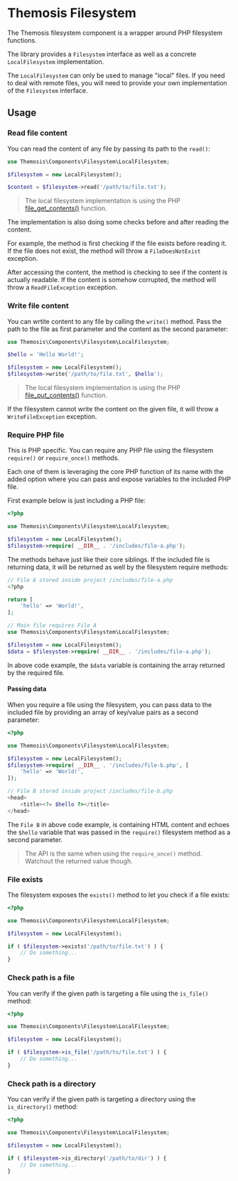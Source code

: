 <!--
SPDX-FileCopyrightText: 2024 Julien Lambé <julien@themosis.com>

SPDX-License-Identifier: GPL-3.0-or-later
-->

Themosis Filesystem
===================

The Themosis filesystem component is a wrapper around PHP filesystem functions.

The library provides a `Filesystem` interface as well as a concrete `LocalFilesystem` implementation.

The `LocalFilesystem` can only be used to manage "local" files. If you need to deal with remote files,
you will need to provide your own implementation of the `Filesystem` interface.

Usage
-----

### Read file content

You can read the content of any file by passing its path to the `read()`:

```php
use Themosis\Components\Filesystem\LocalFilesystem;

$filesystem = new LocalFilesystem();

$content = $filesystem->read('/path/to/file.txt');
```

> The local filesystem implementation is using the PHP [file_get_contents()](https://www.php.net/manual/function.file-get-contents) function.

The implementation is also doing some checks before and after reading the content.

For example, the method is first checking if the file exists before reading it.
If the file does not exist, the method will throw a `FileDoesNotExist` exception.

After accessing the content, the method is checking to see if the content is actually readable.
If the content is somehow corrupted, the method will throw a `ReadFileException` exception.

### Write file content

You can wrtite content to any file by calling the `write()` method.
Pass the path to the file as first parameter and the content as the second parameter:

```php
use Themosis\Components\Filesystem\LocalFilesystem;

$hello = 'Hello World!';

$filesystem = new LocalFilesystem();
$filesystem->write('/path/to/file.txt', $hello');
```

> The local filesystem implementation is using the PHP [file_put_contents()](https://www.php.net/manual/function.file-put-contents) function.

If the filesystem cannot write the content on the given file, it will throw a `WriteFileException` exception.

### Require PHP file

This is PHP specific. You can require any PHP file using the filesystem `require()` or `require_once()` methods.

Each one of them is leveraging the core PHP function of its name with the added option where you can pass and
expose variables to the included PHP file.

First example below is just including a PHP file:

```php
<?php

use Themosis\Components\Filesystem\LocalFilesystem;

$filesystem = new LocalFilesystem();
$filesystem->require( __DIR__ . '/includes/file-a.php');
```

The methods behave just like their core siblings. If the included file is returning data, it will be returned
as well by the filesystem require methods:

```php
// File A stored inside project /includes/file-a.php
<?php

return [
    'hello' => 'World!',
];

// Main file requires File A
use Themosis\Components\Filesystem\LocalFilesystem;

$filesystem = new LocalFilesystem();
$data = $filesystem->require( __DIR__ . '/includes/file-a.php');
```

In above code example, the `$data` variable is containing the array returned by the required file.

#### Passing data

When you require a file using the filesystem, you can pass data to the included file by providing
an array of key/value pairs as a second parameter:

```php
<?php

use Themosis\Components\Filesystem\LocalFilesystem;

$filesystem = new LocalFilesystem();
$filesystem->require( __DIR__ . '/includes/file-b.php', [
    'hello' => 'World!',
]);

// File B stored inside project /includes/file-b.php
<head>
    <title><?= $hello ?></title>
</head>
```

The `File B` in above code example, is containing HTML content and echoes the `$hello` variable that
was passed in the `require()` filesystem method as a second parameter. 

> The API is the same when using the `require_once()` method. Watchout the returned value though.

### File exists

The filesystem exposes the `exists()` method to let you check if a file exists:

```php
<?php

use Themosis\Components\Filesystem\LocalFilesystem;

$filesystem = new LocalFilesystem();

if ( $filesystem->exists('/path/to/file.txt') ) {
    // Do something...
}
```

### Check path is a file

You can verify if the given path is targeting a file using the `is_file()` method:

```php
<?php

use Themosis\Components\Filesystem\LocalFilesystem;

$filesystem = new LocalFilesystem();

if ( $filesystem->is_file('/path/to/file.txt') ) {
    // Do something...
}
```

### Check path is a directory

You can verify if the given path is targeting a directory using the `is_directory()` method:

```php
<?php

use Themosis\Components\Filesystem\LocalFilesystem;

$filesystem = new LocalFilesystem();

if ( $filesystem->is_directory('/path/to/dir') ) {
    // Do something...
}
